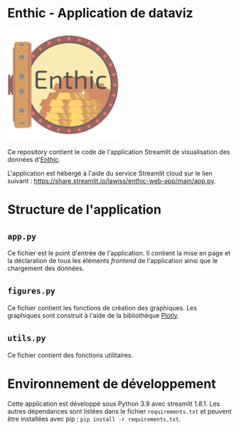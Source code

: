 # Enthic - Application de dataviz

![Logo d'enthic](static/enthic_without_bg.e0d245c1.png)

Ce repository contient le code de l'application Streamlit de visualisation des données d'[Enthic](https://enthic-dataviz.netlify.app/).

L'application est hébergé à l'aide du service Streamlit cloud sur le lien suivant : https://share.streamlit.io/lawiss/enthic-web-app/main/app.py.

# Structure de l'application

## `app.py`

Ce fichier est le point d'entrée de l'application. Il contient la mise en page et la déclaration de tous les éléments *frontend* de l'application ainsi que le chargement des données.

## `figures.py`

Ce fichier contient les fonctions de création des graphiques. Les graphiques sont construit à l'aide de la bibliothèque [Plotly](https://plotly.com/python/).

## `utils.py`

Ce fichier contient des fonctions utilitaires.

# Environnement de développement

Cette application est développé sous Python 3.9 avec streamlit 1.8.1.
Les autres dépendances sont listées dans le fichier `requirements.txt` et peuvent être installées avec pip : `pip install -r requirements.txt`.